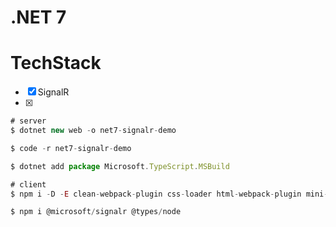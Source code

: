 # .NET 7

# TechStack

- [x] SignalR
- [x]

```javascript
# server
$ dotnet new web -o net7-signalr-demo

$ code -r net7-signalr-demo

$ dotnet add package Microsoft.TypeScript.MSBuild

# client
$ npm i -D -E clean-webpack-plugin css-loader html-webpack-plugin mini-css-extract-plugin ts-loader typescript webpack webpack-cli

$ npm i @microsoft/signalr @types/node
```
